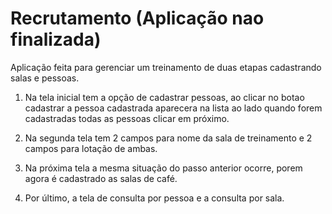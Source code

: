 # Recrutamento  (Aplicação nao finalizada)
Aplicação feita para gerenciar um treinamento de duas etapas cadastrando salas e pessoas.

1. Na tela inicial tem a opção de cadastrar pessoas, ao clicar no botao cadastrar a pessoa cadastrada
aparecera na lista ao lado quando forem cadastradas todas as pessoas clicar em próximo.

2. Na segunda tela tem 2 campos para nome da sala de treinamento e 2 campos para lotação de ambas.

3. Na próxima tela a mesma situação do passo anterior ocorre, porem agora é cadastrado as salas de café.

4. Por último, a tela de consulta por pessoa e a consulta por sala.